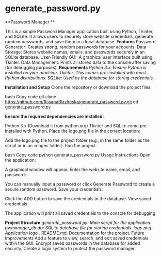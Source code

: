# generate_password.py
**Password Manager **

This is a simple Password Manager application built using Python, Tkinter, and SQLite. 
It allows users to securely store website credentials, generate random passwords, and save them to a local database.
**Features**
Password Generator: Creates strong, random passwords for your accounts.
Data Storage: Stores website names, emails, and passwords securely in an SQLite database.
User-Friendly GUI: A graphical user interface built using Tkinter.
Data Management: Prints all stored data to the console after saving (for debugging purposes).
**Requirements**
_Python 3.x: Ensure Python is installed on your machine.
Tkinter: This comes pre-installed with most Python distributions.
SQLite: Used as the database for storing credentials._

**Installation and Setup**
Clone the repository or download the project files:

bash
Copy code
git clone https://github.com/RosanaBlazheska/generate_password.py.git
cd generate_password.py

**Ensure the required dependencies are installed:**

Python 3.x (Download it from python.org)
Tkinter and SQLite come pre-installed with Python.
Place the logo.png file in the correct location:

Add the logo.png file to the project folder (e.g., in the same folder as the script or in an images folder).
Run the project:

bash
Copy code
python generate_password.py
Usage Instructions
Open the application:

A graphical window will appear.
Enter the website name, email, and password:

You can manually input a password or click Generate Password to create a secure random password.
Save your credentials:

Click the ADD button to save the credentials to the database.
View saved credentials:

The application will print all saved credentials to the console for debugging.

**Project Structure**
_generate_password.py: Main script for the application.
pwmanager_db.db: SQLite database file for storing credentials.
logo.png: Application logo ._
README.md: Documentation for the project.
Future Improvements
Add a feature to view, search, and edit saved credentials within the GUI.
Encrypt saved passwords in the database for added security.
Create a login system to protect the password manager.
